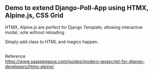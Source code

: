 ## Demo to extend Django-Poll-App using HTMX, Alpine.js, CSS Grid

HTMX, Alpine.js are perfect for Django Template, allowing interactive modal, vote without reloading.

Simply add class to HTML and magics happen.

<br> Reference
<br> https://www.saaspegasus.com/guides/modern-javascript-for-django-developers/htmx-alpine/
